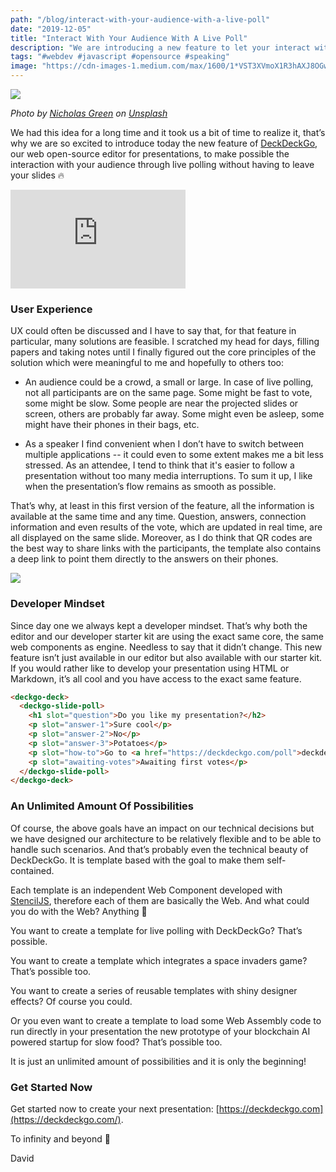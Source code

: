 ```yaml
---
path: "/blog/interact-with-your-audience-with-a-live-poll"
date: "2019-12-05"
title: "Interact With Your Audience With A Live Poll"
description: "We are introducing a new feature to let your interact with your audience without leaving your presentation"
tags: "#webdev #javascript #opensource #speaking"
image: "https://cdn-images-1.medium.com/max/1600/1*VST3XVmoX1R3hAXJ8OGw4A.jpeg"
---
```


![](https://cdn-images-1.medium.com/max/1600/1*ULPgfU4_6DDEHDLDCdUMKQ.jpeg)

*Photo by [Nicholas Green](https://unsplash.com/@nickxshotz?utm_source=unsplash&utm_medium=referral&utm_content=creditCopyText) on [Unsplash](https://unsplash.com/?utm_source=unsplash&utm_medium=referral&utm_content=creditCopyText)*

We had this idea for a long time and it took us a bit of time to realize it, that’s why we are so excited to introduce today the new feature of [DeckDeckGo](https://deckdeckgo.com/), our web open-source editor for presentations, to make possible the interaction with your audience through live polling without having to leave your slides 🔥

<iframe width="280" height="158" src="https://www.youtube.com/embed/GuF58XBzTj0" frameborder="0" allow="accelerometer; autoplay; encrypted-media; gyroscope; picture-in-picture" allowfullscreen></iframe
<br/>

### User Experience

UX could often be discussed and I have to say that, for that feature in particular, many solutions are feasible. I scratched my head for days, filling papers and taking notes until I finally figured out the core principles of the solution which were meaningful to me and hopefully to others too:

* An audience could be a crowd, a small or large. In case of live polling, not all participants are on the same page. Some might be fast to vote, some might be slow. Some people are near the projected slides or screen, others are probably far away. Some might even be asleep, some might have their phones in their bags, etc.

* As a speaker I find convenient when I don’t have to switch between multiple applications -- it could even to some extent makes me a bit less stressed. As an attendee, I tend to think that it's easier to follow a presentation without too many media interruptions. To sum it up, I like when the presentation’s flow remains as smooth as possible.

That’s why, at least in this first version of the feature, all the information is available at the same time and any time. Question, answers, connection information and even results of the vote, which are updated in real time, are all displayed on the same slide. Moreover, as I do think that QR codes are the best way to share links with the participants, the template also contains a deep link to point them directly to the answers on their phones.

![](https://cdn-images-1.medium.com/max/1600/1*6DlXoX4G2WZer9xVYymqug.gif)

### Developer Mindset

Since day one we always kept a developer mindset. That’s why both the editor and our developer starter kit are using the exact same core, the same web components as engine. Needless to say that it didn’t change. This new feature isn’t just available in our editor but also available with our starter kit. If you would rather like to develop your presentation using HTML or Markdown, it’s all cool and you have access to the exact same feature.

```html
<deckgo-deck>
  <deckgo-slide-poll>
    <h1 slot="question">Do you like my presentation?</h2>
    <p slot="answer-1">Sure cool</p>
    <p slot="answer-2">No</p>
    <p slot="answer-3">Potatoes</p>
    <p slot="how-to">Go to <a href="https://deckdeckgo.com/poll">deckdeckgo.com/poll</a> and use the code {0}</p>
    <p slot="awaiting-votes">Awaiting first votes</p>
  </deckgo-slide-poll>
</deckgo-deck>
```

### An Unlimited Amount Of Possibilities

Of course, the above goals have an impact on our technical decisions but we have designed our architecture to be relatively flexible and to be able to handle such scenarios. And that’s probably even the technical beauty of  DeckDeckGo. It is template based with the goal to make them self-contained. 

Each template is an independent Web Component developed with [StencilJS](https://stenciljs.com), therefore each of them are basically the Web. And what could you do with the Web? Anything 🤯

You want to create a template for live polling with DeckDeckGo? That’s possible.

You want to create a template which integrates a space invaders game? That’s possible too.

You want to create a series of reusable templates with shiny designer effects? Of course you could.

Or you even want to create a template to load some Web Assembly code to run directly in your presentation the new prototype of your blockchain AI powered startup for slow food? That’s possible too.

It is just an unlimited amount of possibilities and it is only the beginning!

### Get Started Now

Get started now to create your next presentation: [https://deckdeckgo.com](https://deckdeckgo.com/).

To infinity and beyond 🚀

David
